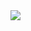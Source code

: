 <img src="https://capsule-render.vercel.app/api?type=Waving&color=gradient&customColorList=0,2,2,2,2,3&height=150&section=header&text=Greetings!&fontColor=EEEEEE&fontAlignY=37&fontSize=80" />

